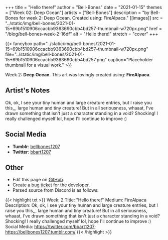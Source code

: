 +++
title =       "Hello there!"
author =      "Bell-Bones"
date =        "2021-01-15"
themes =      ["Week 02: Deep Ocean"]
artists =     ["Bell-Bones"]
description = "by Bell-Bones for week 2: Deep Ocean. Created using: FireAlpaca."
[[images]]
              src = "../static/img/bell-bones/2021-01-15+69b1510906ccacbb9363690cbb4bd257-thumbnail-w720px.png"
              href = "/blog/bell-bones-week-2-16df"
              alt = "Hello there!"
              stretch = "cover"
+++


{{< fancybox path="../static/img/bell-bones/2021-01-15+69b1510906ccacbb9363690cbb4bd257-thumbnail-w720px.png" file="../static/img/bell-bones/2021-01-15+69b1510906ccacbb9363690cbb4bd257.png" caption="Placeholder thumbnail for a visual work." >}}


Week 2: **Deep Ocean**. This art was lovingly created using: **FireAlpaca**.

## Artist's Notes

Ok, ok, I see your tiny human and large creature entries, but I raise you this,,, large human and tiny creature! But in all seriousness, whaaat, I've drawn something that isn't just a character standing in a void? Shocking! I really challenged myself lol, hope I'll continue to improve :)

## Social Media

- **Tumblr**: <a href='https://bellbones1207.tumblr.com' target='_blank'>bellbones1207</a>
- **Twitter**: <a href='https://twitter.com/bbart1207' target='_blank'>bbart1207</a>

## Other

- Edit this page on [GitHub](https://github.com/teaminkling/web-refresh/edit/main/content/blog/bell-bones-week-2-16df.md).
- Create [a bug ticket](https://github.com/teaminkling/web-refresh/issues/new?assignees=&labels=bug&template=problem-report.md&title=) for the developer.
- Parsed source from Discord is as follows:

{{< highlight txt >}}
Week: 2
Title: "Hello there!"
Medium: FireAlpaca
Description: Ok, ok, I see your tiny human and large creature entries, but I raise you this,,, large human and tiny creature! But in all seriousness, whaaat, I've drawn something that isn't just a character standing in a void? Shocking! I really challenged myself lol, hope I'll continue to improve :)
Social Media: https://twitter.com/bbart1207; https://bellbones1207.tumblr.com/
{{< /highlight >}}